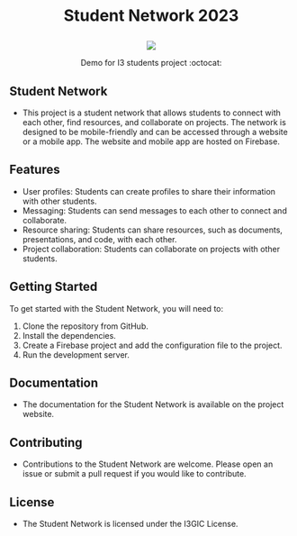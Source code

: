 # <p align="center"> Student Network 2023 </p>
<div align="center">
<a href="https://www.twitter.com/daraa_veasna" target="_blank" rel="noreferrer"><img 
src="https://img.shields.io/twitter/follow/daraa_veasna?logo=twitter&style=for-the-badge&color=0891b2&labelColor=181824"
/></a>
</div>
<p align="center"> Demo for I3 students project   :octocat: </p>


## Student Network 
- This project is a student network that allows students to connect with each other, find resources, and collaborate on projects. The network is designed to be mobile-friendly and can be accessed through a website or a mobile app. The website and mobile app are hosted on Firebase.

## Features 
* User profiles: Students can create profiles to share their information with other students.
* Messaging: Students can send messages to each other to connect and collaborate.
* Resource sharing: Students can share resources, such as documents, presentations, and code, with each other.
* Project collaboration: Students can collaborate on projects with other students.

## Getting Started
To get started with the Student Network, you will need to:

1. Clone the repository from GitHub.
2. Install the dependencies.
3. Create a Firebase project and add the configuration file to the project.
4. Run the development server.

## Documentation
- The documentation for the Student Network is available on the project website.

## Contributing
- Contributions to the Student Network are welcome. Please open an issue or submit a pull request if you would like to contribute.

## License
- The Student Network is licensed under the I3GIC License.
